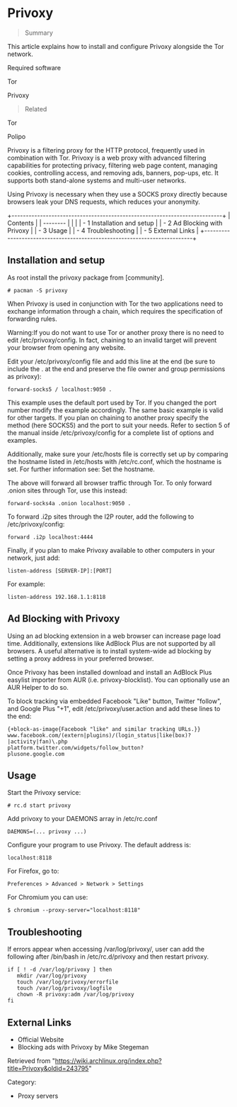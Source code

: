 Privoxy
=======

> Summary

This article explains how to install and configure Privoxy alongside the
Tor network.

Required software

Tor

Privoxy

> Related

Tor

Polipo

Privoxy is a filtering proxy for the HTTP protocol, frequently used in
combination with Tor. Privoxy is a web proxy with advanced filtering
capabilities for protecting privacy, filtering web page content,
managing cookies, controlling access, and removing ads, banners,
pop-ups, etc. It supports both stand-alone systems and multi-user
networks.

Using Privoxy is necessary when they use a SOCKS proxy directly because
browsers leak your DNS requests, which reduces your anonymity.

+--------------------------------------------------------------------------+
| Contents                                                                 |
| --------                                                                 |
|                                                                          |
| -   1 Installation and setup                                             |
| -   2 Ad Blocking with Privoxy                                           |
| -   3 Usage                                                              |
| -   4 Troubleshooting                                                    |
| -   5 External Links                                                     |
+--------------------------------------------------------------------------+

Installation and setup
----------------------

As root install the privoxy package from [community].

    # pacman -S privoxy

When Privoxy is used in conjunction with Tor the two applications need
to exchange information through a chain, which requires the
specification of forwarding rules.

Warning:If you do not want to use Tor or another proxy there is no need
to edit /etc/privoxy/config. In fact, chaining to an invalid target will
prevent your browser from opening any website.

Edit your /etc/privoxy/config file and add this line at the end (be sure
to include the . at the end and preserve the file owner and group
permissions as privoxy):

    forward-socks5 / localhost:9050 .

This example uses the default port used by Tor. If you changed the port
number modify the example accordingly. The same basic example is valid
for other targets. If you plan on chaining to another proxy specify the
method (here SOCKS5) and the port to suit your needs. Refer to section 5
of the manual inside /etc/privoxy/config for a complete list of options
and examples.

Additionally, make sure your /etc/hosts file is correctly set up by
comparing the hostname listed in /etc/hosts with /etc/rc.conf, which the
hostname is set. For further information see: Set the hostname.

The above will forward all browser traffic through Tor. To only forward
.onion sites through Tor, use this instead:

    forward-socks4a .onion localhost:9050 .

To forward .i2p sites through the I2P router, add the following to
/etc/privoxy/config:

    forward .i2p localhost:4444

Finally, if you plan to make Privoxy available to other computers in
your network, just add:

    listen-address [SERVER-IP]:[PORT]

For example:

    listen-address 192.168.1.1:8118

Ad Blocking with Privoxy
------------------------

Using an ad blocking extension in a web browser can increase page load
time. Additionally, extensions like AdBlock Plus are not supported by
all browsers. A useful alternative is to install system-wide ad blocking
by setting a proxy address in your preferred browser.

Once Privoxy has been installed download and install an AdBlock Plus
easylist importer from AUR (i.e. privoxy-blocklist). You can optionally
use an AUR Helper to do so.

To block tracking via embedded Facebook "Like" button, Twitter "follow",
and Google Plus "+1", edit /etc/privoxy/user.action and add these lines
to the end:

    {+block-as-image{Facebook "like" and similar tracking URLs.}}
    www.facebook.com/(extern|plugins)/(login_status|like(box)?|activity|fan)\.php
    platform.twitter.com/widgets/follow_button?
    plusone.google.com

Usage
-----

Start the Privoxy service:

    # rc.d start privoxy

Add privoxy to your DAEMONS array in /etc/rc.conf

    DAEMONS=(... privoxy ...)

Configure your program to use Privoxy. The default address is:

    localhost:8118

For Firefox, go to:

    Preferences > Advanced > Network > Settings

For Chromium you can use:

    $ chromium --proxy-server="localhost:8118"

Troubleshooting
---------------

If errors appear when accessing /var/log/privoxy/, user can add the
following after /bin/bash in /etc/rc.d/privoxy and then restart privoxy.

    if [ ! -d /var/log/privoxy ] then
       mkdir /var/log/privoxy
       touch /var/log/privoxy/errorfile
       touch /var/log/privoxy/logfile
       chown -R privoxy:adm /var/log/privoxy
    fi

External Links
--------------

-   Official Website
-   Blocking ads with Privoxy by Mike Stegeman

Retrieved from
"https://wiki.archlinux.org/index.php?title=Privoxy&oldid=243795"

Category:

-   Proxy servers
